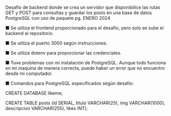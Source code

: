 Desafio de backend donde se crea un servidor que disponibilice las rutas GET y POST para consultas y guardar los posts en una base de datos PostgreSQL con uso de paquete pg. ENERO 2024

■ Se utiliza el frontend proporcionado para el desafio, pero solo se sube el backend al repositorio.

■ Se utiliza el puerto 3000 según instrucciones.

■ Se utiliza dotenv para proporcionar las credenciales.

■ Tuve problemas con mi instalación de PostgreSQL. Aunque todo funciona en mi maquina de manera correcta, puede haber un error que no encuentro desde mi computador. 

■ Comandos para PostgreSQL especificados según desafio:

CREATE DATABASE likeme;

CREATE TABLE posts (id SERIAL, titulo VARCHAR(25), img VARCHAR(1000), descripcion VARCHAR(255), likes INT);